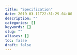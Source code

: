 ```yaml
---
title: "Specification"
date: 2019-03-11T22:31:29-04:00
description: ""
categories: []
keywords: []
slug: ""
aliases: []
toc: false
draft: false
---
```

